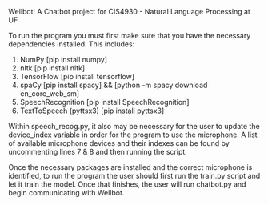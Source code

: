 Wellbot: A Chatbot project for CIS4930 - Natural Language Processing at UF

To run the program you must first make sure that you have the necessary dependencies installed. This includes:
  1. NumPy                    [pip install numpy]
  2. nltk                     [pip install nltk]
  3. TensorFlow               [pip install tensorflow]
  4. spaCy                    [pip install spacy]   &&    [python -m spacy download en_core_web_sm]
  5. SpeechRecognition        [pip install SpeechRecognition]
  6. TextToSpeech (pyttsx3)   [pip install pyttsx3]
  
  
Within speech_recog.py, it also may be necessary for the user to update the device_index variable in order for the program to use the microphone.
A list of available microphone devices and their indexes can be found by uncommenting lines 7 & 8 and then running the script.

Once the necessary packages are installed and the correct microphone is identified, to run the program the user should first run the train.py script and let it train the model. Once that finishes, the user will run chatbot.py and begin communicating with Wellbot.
